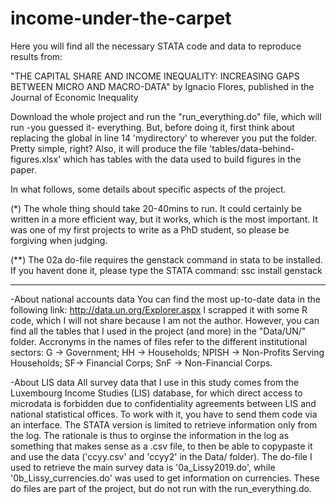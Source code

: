 # income-under-the-carpet

Here you will find all the necessary STATA code and data to reproduce results from: 

"THE CAPITAL SHARE AND INCOME INEQUALITY: INCREASING GAPS BETWEEN MICRO AND MACRO-DATA"
by Ignacio Flores, published in the Journal of Economic Inequality

Download the whole project and run the "run_everything.do" file, which will run -you 
guessed it- everything. But, before doing it, first think about replacing the global 
in line 14 'mydirectory' to wherever you put the folder. Pretty simple, right? Also,
it will produce the file 'tables/data-behind-figures.xlsx' which has tables with
the data used to build figures in the paper. 

In what follows, some details about specific aspects of the project.

(*) The whole thing should take 20-40mins to run. It could certainly be written in a 
more efficient way, but it works, which is the most important. It was one of my first 
projects to write as a PhD student, so please be forgiving when judging. 

(**) The 02a do-file requires the genstack command in stata to be installed. If you 
havent done it, please type the STATA command: ssc install genstack 
****************************************************************************************

-About national accounts data 
  You can find the most up-to-date data in the following link: 
  http://data.un.org/Explorer.aspx I scrapped it with some R code, which I will not share
  because I am not the author. However, you can find all the tables that I used in the 
  project (and more) in the "Data/UN/" folder. Accronyms in the names of files refer to
  the different institutional sectors: G -> Government; HH -> Households; 
  NPISH -> Non-Profits Serving Households; SF-> Financial Corps; 
  SnF -> Non-Financial Corps. 

-About LIS data 
  All survey data that I use in this study comes from the Luxembourg Income Studies (LIS) 
  database, for which direct access to microdata is forbidden due to confidentiality 
  agreements between LIS and national statistical offices. To work with it, you have to 
  send them code via an interface. The STATA version is limited to retrieve information
  only from the log. The rationale is thus to orginse the information in the log as 
  something that makes sense as a .csv file, to then be able to copypaste it and use 
  the data ('ccyy.csv' and 'ccyy2' in the Data/ folder). The do-file I used to retrieve 
  the main survey data is '0a_Lissy2019.do', while '0b_Lissy_currencies.do' was used to 
  get information on currencies. These do files are part of the project, but do not run 
  with the run_everything.do. 


